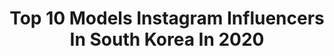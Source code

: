 ---
title: Top 10 Models Instagram Influencers In South Korea In 2020
description: >-
  Find top models Instagram influencers in South Korea in 2020. Most popular hashtags: #ootd #epine #brandyusa #yo.
platform: Instagram
profiles:
  - username: "bangjooho"
    fullname: >-
      방주호
    location: "South Korea"
    followers: 83653
    engagement: 240
    commentsToLikes: 0.006902
    id: ck15svzncf2w60i193ejs9of0
    verified: true
    hashtags: "#leader, #paris, #daily, #london"
  - username: "haadiya90"
    fullname: >-
      #요가강사 하디야
    location: "South Korea"
    followers: 5522
    engagement: 1938
    commentsToLikes: 0.041751
    id: ckaowdxc88id90i78qif9ud3i
    verified: false
    hashtags: "#yogainstructor, #natarajasana, #gopromax, #earlypick"
  - username: "channnv"
    fullname: >-
      이종찬 (Lee JongChan)
    location: "South Korea"
    followers: 96806
    engagement: 780
    commentsToLikes: 0.019068
    id: ck8t9k361oe210j78d5vanbs0
    verified: false
    hashtags: "#20ss, #natureneedsheroes, #timberland, #findkapoor"
  - username: "otani_emiri"
    fullname: >-
      大谷映美里
    location: "South Korea"
    followers: 137524
    engagement: 728
    commentsToLikes: 0.014381
    id: ck0vzd5ls8ihj0i19n7zixo92
    verified: true
    hashtags: "#bubka, #kate, #ricafrosh, #liquem"
  - username: "seung_bi_ahn"
    fullname: >-
      안승비/Seungbi Ahn
    location: "South Korea"
    followers: 24016
    engagement: 333
    commentsToLikes: 0.086355
    id: ck13acxmiprnw0i19akd2ujc6
    verified: false
    hashtags: "#blackyakkids, #kbeauty, #instamakeup, #11"
  - username: "sujipark01"
    fullname: >-
      박수지
    location: "South Korea"
    followers: 17452
    engagement: 756
    commentsToLikes: 0.036528
    id: ck5zn3v7onqg00i14x1s0rfen
    verified: false
    hashtags: "#philippines, #cpcomapnay, #coevo, #bts"
  - username: "youxmind"
    fullname: >-
      안민지
    location: "South Korea"
    followers: 82886
    engagement: 1036
    commentsToLikes: 0.011677
    id: ck8t168nzukaw0j78g8txx61v
    verified: false
    hashtags: "#3ce, #3cex"
  - username: "whstlskzzz"
    fullname: >-
      고현빈
    location: "South Korea"
    followers: 10032
    engagement: 935
    commentsToLikes: 0.045992
    id: ck55o2fqo7hwn0i11wnabbsxa
    verified: false
    hashtags: ""
  - username: "iamhollynicole"
    fullname: >-
      holly 🦋
    location: "South Korea"
    followers: 16417
    engagement: 702
    commentsToLikes: 0.077532
    id: ck8t0huczs3w60j78umip2igl
    verified: false
    hashtags: "#brandyusa"
  - username: "rural_jun"
    fullname: >-
      Jun
    location: "South Korea"
    followers: 43790
    engagement: 640
    commentsToLikes: 0.022968
    id: ckaox933gcbh00i78l2jp2zbm
    verified: false
    hashtags: "#esteelauder, #ckeveryone, #ckone"
---